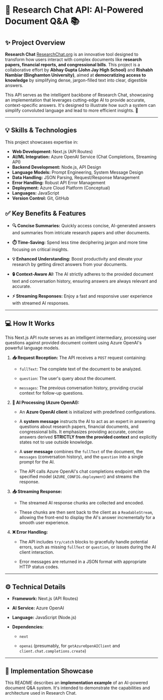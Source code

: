 # 💬 Research Chat API: AI-Powered Document Q&A 📚

## ✨ Project Overview

**Research Chat** [ResearchChat.org]("https://researchchat.org/) is an innovative tool designed to transform how users interact with complex documents like **research papers, financial reports, and congressional bills**. This project is a collaborative effort by **Abhay Gupta (John Jay High School)** and **Rishabh Nambiar (Binghamton University)**, aimed at **democratizing access to knowledge** by simplifying dense, jargon-filled text into clear, digestible answers.

This API serves as the intelligent backbone of Research Chat, showcasing an implementation that leverages cutting-edge AI to provide accurate, context-specific answers. It's designed to illustrate how such a system can simplify convoluted language and lead to more efficient insights. 🚀

---

## 💡 Skills & Technologies

This project showcases expertise in:

- **Web Development:** Next.js (API Routes)
- **AI/ML Integration:** Azure OpenAI Service (Chat Completions, Streaming API)
- **Backend Development:** Node.js, API Design
- **Language Models:** Prompt Engineering, System Message Design
- **Data Handling:** JSON Parsing, Request/Response Management
- **Error Handling:** Robust API Error Management
- **Deployment:** Azure Cloud Platform (Conceptual)
- **Languages:** JavaScript
- **Version Control:** Git, GitHub

## ✅ Key Benefits & Features

- **🔍 Concise Summaries:** Quickly access concise, AI-generated answers and summaries from intricate research papers and other documents.

- **⏱️ Time-Saving:** Spend less time deciphering jargon and more time focusing on critical insights.

- **💡 Enhanced Understanding:** Boost productivity and elevate your research by getting direct answers from your documents.

- **🔒 Context-Aware AI:** The AI strictly adheres to the provided document text and conversation history, ensuring answers are always relevant and accurate.

- **⚡ Streaming Responses:** Enjoy a fast and responsive user experience with streamed AI responses.

---

## 💻 How It Works

This Next.js API route serves as an intelligent intermediary, processing user questions against provided document content using Azure OpenAI's powerful language models.

1. **📥 Request Reception:** The API receives a `POST` request containing:

   - `fullText`: The complete text of the document to be analyzed.

   - `question`: The user's query about the document.

   - `messages`: The previous conversation history, providing crucial context for follow-up questions.

2. **🧠 AI Processing (Azure OpenAI):**

   - An **Azure OpenAI client** is initialized with predefined configurations.

   - A **system message** instructs the AI to act as an expert in answering questions about research papers, financial documents, and congressional bills. It emphasizes providing accurate, concise answers derived **STRICTLY from the provided context** and explicitly states not to use outside knowledge.

   - A **user message** combines the `fullText` of the document, the `messages` (conversation history), and the `question` into a single prompt for the AI.

   - The API calls Azure OpenAI's chat completions endpoint with the specified model (`AZURE_CONFIG.deployment`) and streams the response.

3. **📤 Streaming Response:**

   - The streamed AI response chunks are collected and encoded.

   - These chunks are then sent back to the client as a `ReadableStream`, allowing the front-end to display the AI's answer incrementally for a smooth user experience.

4. **❌ Error Handling:**

   - The API includes `try/catch` blocks to gracefully handle potential errors, such as missing `fullText` or `question`, or issues during the AI client interaction.

   - Error messages are returned in a JSON format with appropriate HTTP status codes.

---

## ⚙️ Technical Details

- **Framework:** Next.js (API Routes)

- **AI Service:** Azure OpenAI

- **Language:** JavaScript (Node.js)

- **Dependencies:**

  - `next`

  - `openai` (presumably, for `getAzureOpenAIClient` and `client.chat.completions.create`)

---

## 🚀 Implementation Showcase

This README describes an **implementation example** of an AI-powered document Q&A system. It's intended to demonstrate the capabilities and architecture used in Research Chat.
